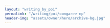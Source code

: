 ```yaml
---
layout: "writing_by_poi"
permalink: "/writing/poi/congaree-np"
header-img: "assets/owner/hero/archive-bg.jpg"
---
```

